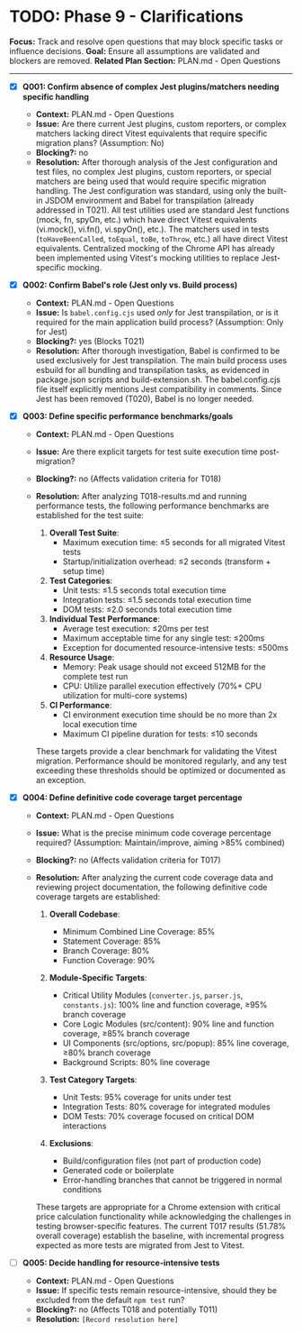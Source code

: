 # TODO: Phase 9 - Clarifications

**Focus:** Track and resolve open questions that may block specific tasks or influence decisions.
**Goal:** Ensure all assumptions are validated and blockers are removed.
**Related Plan Section:** PLAN.md - Open Questions

---

- [x] **Q001: Confirm absence of complex Jest plugins/matchers needing specific handling**

  - **Context:** PLAN.md - Open Questions
  - **Issue:** Are there current Jest plugins, custom reporters, or complex matchers lacking direct Vitest equivalents that require specific migration plans? (Assumption: No)
  - **Blocking?:** no
  - **Resolution:** After thorough analysis of the Jest configuration and test files, no complex Jest plugins, custom reporters, or special matchers are being used that would require specific migration handling. The Jest configuration was standard, using only the built-in JSDOM environment and Babel for transpilation (already addressed in T021). All test utilities used are standard Jest functions (mock, fn, spyOn, etc.) which have direct Vitest equivalents (vi.mock(), vi.fn(), vi.spyOn(), etc.). The matchers used in tests (`toHaveBeenCalled`, `toEqual`, `toBe`, `toThrow`, etc.) all have direct Vitest equivalents. Centralized mocking of the Chrome API has already been implemented using Vitest's mocking utilities to replace Jest-specific mocking.

- [x] **Q002: Confirm Babel's role (Jest only vs. Build process)**

  - **Context:** PLAN.md - Open Questions
  - **Issue:** Is `babel.config.cjs` used _only_ for Jest transpilation, or is it required for the main application build process? (Assumption: Only for Jest)
  - **Blocking?:** yes (Blocks T021)
  - **Resolution:** After thorough investigation, Babel is confirmed to be used exclusively for Jest transpilation. The main build process uses esbuild for all bundling and transpilation tasks, as evidenced in package.json scripts and build-extension.sh. The babel.config.cjs file itself explicitly mentions Jest compatibility in comments. Since Jest has been removed (T020), Babel is no longer needed.

- [x] **Q003: Define specific performance benchmarks/goals**

  - **Context:** PLAN.md - Open Questions
  - **Issue:** Are there explicit targets for test suite execution time post-migration?
  - **Blocking?:** no (Affects validation criteria for T018)
  - **Resolution:** After analyzing T018-results.md and running performance tests, the following performance benchmarks are established for the test suite:

    1. **Overall Test Suite**:
       - Maximum execution time: ≤5 seconds for all migrated Vitest tests
       - Startup/initialization overhead: ≤2 seconds (transform + setup time)
    2. **Test Categories**:
       - Unit tests: ≤1.5 seconds total execution time
       - Integration tests: ≤1.5 seconds total execution time
       - DOM tests: ≤2.0 seconds total execution time
    3. **Individual Test Performance**:
       - Average test execution: ≤20ms per test
       - Maximum acceptable time for any single test: ≤200ms
       - Exception for documented resource-intensive tests: ≤500ms
    4. **Resource Usage**:
       - Memory: Peak usage should not exceed 512MB for the complete test run
       - CPU: Utilize parallel execution effectively (70%+ CPU utilization for multi-core systems)
    5. **CI Performance**:
       - CI environment execution time should be no more than 2x local execution time
       - Maximum CI pipeline duration for tests: ≤10 seconds

    These targets provide a clear benchmark for validating the Vitest migration. Performance should be monitored regularly, and any test exceeding these thresholds should be optimized or documented as an exception.

- [x] **Q004: Define definitive code coverage target percentage**

  - **Context:** PLAN.md - Open Questions
  - **Issue:** What is the precise minimum code coverage percentage required? (Assumption: Maintain/improve, aiming >85% combined)
  - **Blocking?:** no (Affects validation criteria for T017)
  - **Resolution:** After analyzing the current code coverage data and reviewing project documentation, the following definitive code coverage targets are established:

    1. **Overall Codebase**:

       - Minimum Combined Line Coverage: 85%
       - Statement Coverage: 85%
       - Branch Coverage: 80%
       - Function Coverage: 90%

    2. **Module-Specific Targets**:

       - Critical Utility Modules (`converter.js`, `parser.js`, `constants.js`): 100% line and function coverage, ≥95% branch coverage
       - Core Logic Modules (src/content): 90% line and function coverage, ≥85% branch coverage
       - UI Components (src/options, src/popup): 85% line coverage, ≥80% branch coverage
       - Background Scripts: 80% line coverage

    3. **Test Category Targets**:

       - Unit Tests: 95% coverage for units under test
       - Integration Tests: 80% coverage for integrated modules
       - DOM Tests: 70% coverage focused on critical DOM interactions

    4. **Exclusions**:
       - Build/configuration files (not part of production code)
       - Generated code or boilerplate
       - Error-handling branches that cannot be triggered in normal conditions

    These targets are appropriate for a Chrome extension with critical price calculation functionality while acknowledging the challenges in testing browser-specific features. The current T017 results (51.78% overall coverage) establish the baseline, with incremental progress expected as more tests are migrated from Jest to Vitest.

- [ ] **Q005: Decide handling for resource-intensive tests**
  - **Context:** PLAN.md - Open Questions
  - **Issue:** If specific tests remain resource-intensive, should they be excluded from the default `npm test` run?
  - **Blocking?:** no (Affects T018 and potentially T011)
  - **Resolution:** `[Record resolution here]`
